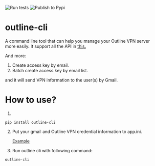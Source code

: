 ![Run tests](https://github.com/JMCFTW/outline-cli/workflows/Run%20tests/badge.svg?branch=main)
![Publish to Pypi](https://github.com/JMCFTW/outline-cli/workflows/Publish%20to%20Pypi/badge.svg?branch=main)

# outline-cli
A command line tool that can help you manage your Outline VPN server more easily.
It support all the API in [this.](https://redocly.github.io/redoc/?url=https://raw.githubusercontent.com/Jigsaw-Code/outline-server/master/src/shadowbox/server/api.yml)

And more:
1. Create access key by email.
2. Batch create access key by email list.

and it will send VPN information to the user(s) by Gmail.

# How to use?
1.
```
pip install outline-cli
```

2. Put your gmail and Outline VPN credential information to app.ini.

	[Example](https://github.com/JMCFTW/outline-cli/blob/main/example-app.ini)


3. Run outline cli with following command:
```
outline-cli
```
